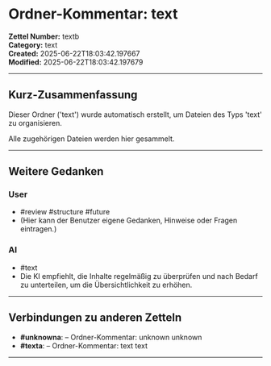 # Ordner-Kommentar: text

**Zettel Number:** textb  
**Category:** text  
**Created:** 2025-06-22T18:03:42.197667  
**Modified:** 2025-06-22T18:03:42.197679  

---

## Kurz-Zusammenfassung
Dieser Ordner ('text') wurde automatisch erstellt, um Dateien des Typs 'text' zu organisieren.

Alle zugehörigen Dateien werden hier gesammelt.

---

## Weitere Gedanken

### User
- #review #structure #future
- (Hier kann der Benutzer eigene Gedanken, Hinweise oder Fragen eintragen.)

### AI
- #text
- Die KI empfiehlt, die Inhalte regelmäßig zu überprüfen und nach Bedarf zu unterteilen, um die Übersichtlichkeit zu erhöhen.

---

## Verbindungen zu anderen Zetteln

- **#unknowna**:  – Ordner-Kommentar: unknown unknown
- **#texta**:  – Ordner-Kommentar: text text

---
